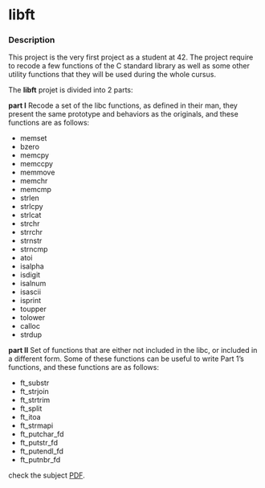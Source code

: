 # libft

### Description

This project is the very first project as a student at 42. The project require to recode a few functions of the C standard library as well as some other utility functions that they will be used during the whole cursus.

The **libft** projet is divided into 2 parts:

**part I**
Recode a set of the libc functions, as defined in their man, they present the same prototype and behaviors as the originals, and these functions are as follows:

- memset
- bzero
- memcpy
- memccpy
- memmove
- memchr
- memcmp
- strlen
- strlcpy
- strlcat
- strchr
- strrchr
- strnstr
- strncmp
- atoi
- isalpha
- isdigit
- isalnum
- isascii
- isprint
- toupper
- tolower
- calloc
- strdup

**part II**
Set of functions that are either not included in the libc, or included in a different form. Some of these functions can be useful to write Part 1’s functions, and these functions are as follows:

- ft_substr
- ft_strjoin
- ft_strtrim
- ft_split
- ft_itoa
- ft_strmapi
- ft_putchar_fd
- ft_putstr_fd
- ft_putendl_fd
- ft_putnbr_fd

check the subject [PDF](https://cdn.intra.42.fr/pdf/pdf/13326/en.subject.pdf).
